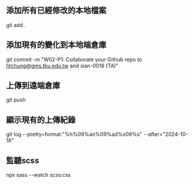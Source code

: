  ## 添加所有已經修改的本地檔案
 git add .
 
## 添加現有的變化到本地端倉庫
git commit -m "W02-P1: Collaborate your Github repo to htchung@gms.tku.edu.tw and sian-0018 (TA)"

## 上傳到遠端倉庫
git push

## 顯示現有的上傳紀錄
git log --pretty=format:"%h%09%an%09%ad%x09%s" --after="2024-10-16"    

## 監聽scss
npx sass --watch scss:css  